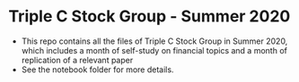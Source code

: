 # Triple C Stock Group - Summer 2020
- This repo contains all the files of Triple C Stock Group in Summer 2020, which includes a month of self-study on financial topics and a month of replication of a relevant paper
- See the notebook folder for more details.
